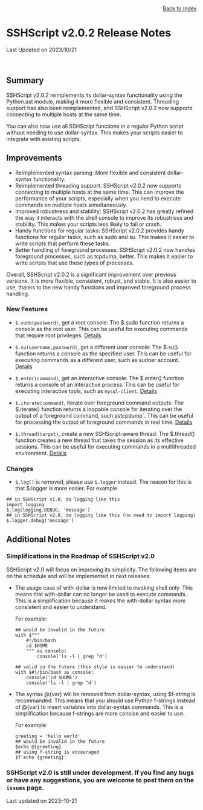 # SSHScript v2.0.2 Release Notes

Last Updated on 2023/10/21

<div style="text-align:right;position:relative;top:-140px"><a href="./index">Back to Index</a></div>

## Summary
SSHScript v2.0.2 reimplements its dollar-syntax functionality using the Python.ast module, making it more flexible and consistent. 
Threading support has also been reimplemented, and SSHScript v2.0.2 now supports connecting to multiple hosts at the same time.

You can also now use all SSHScript functions in a regular Python script without needing to use dollar-syntax. 
This makes your scripts easier to integrate with existing scripts.

## Improvements 

- Reimplemented syntax parsing: More flexible and consistent dollar-syntax functionality.
- Reimplemented threading support: SSHScript v2.0.2 now supports connecting to multiple hosts at the same time. This can improve the performance of your scripts, especially when you need to execute commands on multiple hosts simultaneously.
- Improved robustness and stability: SSHScript v2.0.2 has greatly refined the way it interacts with the shell console to improve its robustness and stability. This makes your scripts less likely to fail or crash.
- Handy functions for regular tasks: SSHScript v2.0.2 provides handy functions for regular tasks, such as sudo and su. This makes it easier to write scripts that perform these tasks.
- Better handling of foreground processes: SSHScript v2.0.2 now handles foreground processes, such as tcpdump, better. This makes it easier to write scripts that use these types of processes.

Overall, SSHScript v2.0.2 is a significant improvement over previous versions. It is more flexible, consistent, robust, and stable. It is also easier to use, thanks to the new handy functions and improved foreground process handling.

### New Features 

- `$.sudo(password)`, get a root console: The $.sudo function returns a console as the root user. This can be useful for executing commands that require root privileges. [Details](tutorial#dollar-sudo)

- `$.su(username,password)`, get a different user console: The $.su() function returns a console as the specified user. This can be useful for executing commands as a different user, such as sudoer account. [Details](tutorial#dollar-su)

- `$.enter(command)`, get an interactive console: The $.enter() function returns a console of an interactive process. This can be useful for executing interactive tools, such as `mysql-client`. [Details](tutorial#dollar-enter)

- `$.iterate(command)`, iterate over foreground command outputs: The $.iterate() function returns a loopable console for iterating over the output of a foreground command, such astcpdump`. This can be useful for processing the output of foreground commands in real time. [Details](tutorial#dollar-iterate)

- `$.thread(target)`, create a new SSHScript-aware thread: The $.thread() function creates a new thread that takes the session as its effective sessions. This can be useful for executing commands in a multithreaded environment. [Details](tutorial-threading)

### Changes
- `$.log()` is removed, please use `$.logger` instead. The reason for this is that $.logger is more easier. For example
```
## in SSHScript v1.0, do logging like this
import logging
$.log(logging.DEBUG, 'message')
## in SSHScript v2.0, do logging like this (no need to import logging)
$.logger.debug('message')
```

## Additional Notes


### Simplifications in the Roadmap of SSHScript v2.0

SSHScript v2.0 will focus on improving its simplicity. The following items are on the schedule and will be implemented in next releases:

- The usage case of with-dollar is now limited to invoking shell only. This means that with-dollar can no longer be used to execute commands. This is a simplification because it makes the with-dollar syntax more consistent and easier to understand.

    For example:
    ```
    ## would be invalid in the future
    with $"""
        #!/bin/bash
        cd $HOME
        """ as console:
            console('ls -l | grep ^d')

    ## valid in the future (this style is easier to understand)
    with $#!/bin/bash as console:
        console('cd $HOME')
        console('ls -l | grep ^d')
    ```

- The syntax @{var} will be removed from dollar-syntax, using $f-string is recommanded. This means that you should use Python f-strings instead of @{var} to insert variables into dollar-syntax commands. This is a simplification because f-strings are more concise and easier to use.

    For example:
    ```
    greeting = 'hello world'
    ## would be invalid in the future
    $echo @{greeting}
    ## using f-string is encouraged
    $f'echo {greeting}`
    ```


### SSHScript v2.0 is still under development. If you find any bugs or have any suggestions, you are welcome to post them on the `issues` page.

Last updated on 2023-10-21

